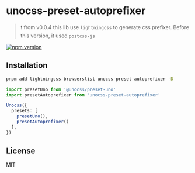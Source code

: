 # unocss-preset-autoprefixer
> :exclamation: from v0.0.4 this lib use `lightningcss` to generate css prefixer. Before this version, it used `postcss-js`  

[![npm version](https://badge.fury.io/js/unocss-preset-autoprefixer.svg?v=20230729)](https://badge.fury.io/js/unocss-preset-autoprefixer)

## Installation

```bash
pnpm add lightningcss browserslist unocss-preset-autoprefixer -D
```

```ts
import presetUno from '@unocss/preset-uno'
import presetAutoprefixer from 'unocss-preset-autoprefixer'

Unocss({
  presets: [
    presetUno(),
    presetAutoprefixer()
  ],
})
```

## License

MIT
